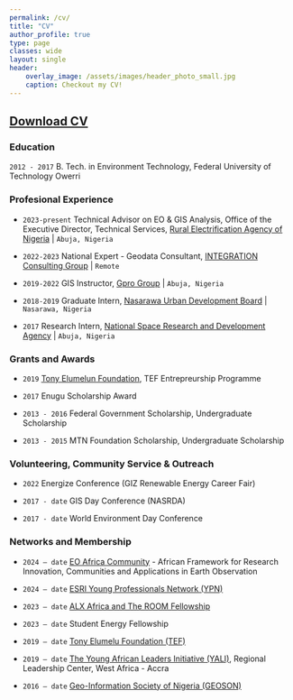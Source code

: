 ```yaml
---
permalink: /cv/
title: "CV"
author_profile: true
type: page
classes: wide
layout: single
header:
    overlay_image: /assets/images/header_photo_small.jpg
    caption: Checkout my CV!
---
```

## [Download CV](https://drive.google.com/file/d/1nmYhALcjy6R9zKAfx3UoRwfOyfzvxdX6/view?usp=sharing)

### Education

`2012 - 2017`
B. Tech. in Environment Technology, Federal University of Technology Owerri


### Profesional Experience

* `2023-present`
Technical Advisor on EO & GIS Analysis, Office of the Executive Director, Technical Services, [Rural Electrification Agency of Nigeria](https://rea.gov.ng/) | `Abuja, Nigeria`

* `2022-2023`
National Expert - Geodata Consultant, [INTEGRATION Consulting Group](https://integration.org/environment-energy/) | `Remote`

* `2019-2022`
GIS Instructor, [Gpro Group](https://goldenpro.group/) | `Abuja, Nigeria`

* `2018-2019`
Graduate Intern, [Nasarawa Urban Development Board](https://nasarawastate.gov.ng/nasarawa-state-urban-development-board/) | `Nasarawa, Nigeria`

* `2017`
Research Intern, [National Space Research and Development Agency](https://central.nasrda.gov.ng/) | `Abuja, Nigeria`


### Grants and Awards

* `2019`
[Tony Elumelun Foundation](https://tefconnect.com/), TEF Entrepreurship Programme

* `2017`
Enugu Scholarship Award

* `2013 - 2016`
Federal Government Scholarship, Undergraduate Scholarship

* `2013 - 2015`
MTN Foundation Scholarship, Undergraduate Scholarship


### Volunteering, Community Service & Outreach

* `2022`
Energize Conference (GIZ Renewable Energy Career Fair)

* `2017 - date`
GIS Day Conference (NASRDA)

* `2017 - date`
World Environment Day Conference

### Networks and Membership

* `2024 – date`
[EO Africa Community](https://www.eoafrica-rd.org/eo-africa-community/) - African Framework for Research Innovation, Communities and Applications in Earth Observation

* `2024 – date`
[ESRI Young Professionals Network (YPN)](https://www.esri.com/en-us/about/ypn/overview)

* `2023 – date`
[ALX Africa and The ROOM Fellowship](https://www.alxafrica.com/alumni-community/)
* `2023 – date`
Student Energy Fellowship
* `2019 – date`
[Tony Elumelu Foundation (TEF)](https://tefconnect.com/)

* `2019 – date`
[The Young African Leaders Initiative (YALI)](https://yaliwestafrica.net/rlc/), Regional Leadership Center, West Africa - Accra

* `2016 – date`
[Geo-Information Society of Nigeria (GEOSON)](https://geoson.ng/become-a-member/)

